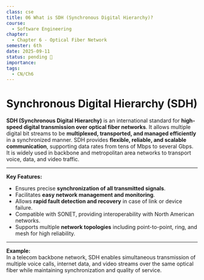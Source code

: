 ```yaml
---
class: cse
title: 06 What is SDH (Synchronous Digital Hierarchy)?
course:
  - Software Engineering
chapter:
  - Chapter 6 - Optical Fiber Network
semester: 6th
date: 2025-09-11
status: pending 🛑
importance:
tags:
  - CN/Ch6
---
```

# Synchronous Digital Hierarchy (SDH)

**SDH (Synchronous Digital Hierarchy)** is an international standard for **high-speed digital transmission over optical fiber networks**. It allows multiple digital bit streams to be **multiplexed, transported, and managed efficiently** in a synchronized manner. SDH provides **flexible, reliable, and scalable communication**, supporting data rates from tens of Mbps to several Gbps. It is widely used in backbone and metropolitan area networks to transport voice, data, and video traffic.

---

**Key Features:**

- Ensures precise **synchronization of all transmitted signals**.    
- Facilitates **easy network management and monitoring**.    
- Allows **rapid fault detection and recovery** in case of link or device failure.    
- Compatible with SONET, providing interoperability with North American networks.
- Supports multiple **network topologies** including point-to-point, ring, and mesh for high reliability.

---

**Example:**  
In a telecom backbone network, SDH enables simultaneous transmission of multiple voice calls, internet data, and video streams over the same optical fiber while maintaining synchronization and quality of service.